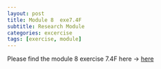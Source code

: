 ```yaml
---
layout: post
title: Module 8  exe7.4F
subtitle: Research Module
categories: excercise
tags: [exercise, module]
---
```


[docs]: sudeshnaidoo.github.io/assets/pdf/Exa7_4F_completed.xlsx

Please find the module 8 exercise 7.4F here -> [here][docs]

